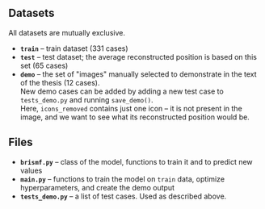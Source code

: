## Datasets

All datasets are mutually exclusive.

- **`train`** – train dataset (331 cases)  
- **`test`** – test dataset; the average reconstructed position is based on this set (65 cases)  
- **`demo`** – the set of "images" manually selected to demonstrate in the text of the thesis (12 cases).  
  New demo cases can be added by adding a new test case to `tests_demo.py` and running `save_demo()`.  
  Here, `icons_removed` contains just one icon – it is not present in the image, and we want to see what its reconstructed position would be.

## Files

- **`brismf.py`** – class of the model, functions to train it and to predict new values  
- **`main.py`** – functions to train the model on `train` data, optimize hyperparameters, and create the demo output  
- **`tests_demo.py`** – a list of test cases. Used as described above.